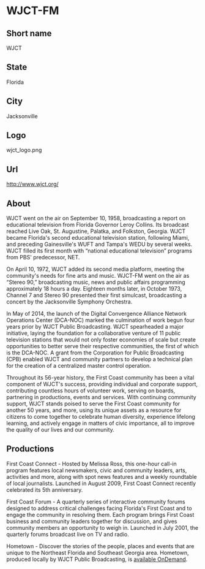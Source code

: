 # WJCT-FM

## Short name

WJCT

## State

Florida

## City

Jacksonville

## Logo

wjct\_logo.png

## Url

http://www.wjct.org/

## About

WJCT went on the air on September 10, 1958, broadcasting a report
on educational television from Florida Governor Leroy Collins. Its broadcast reached
Live Oak, St. Augustine, Palatka, and Folkston, Georgia. WJCT became Florida's
second educational television station, following Miami, and preceding Gainesville's
WUFT and Tampa's WEDU by several weeks. WJCT filled its first month with “national
educational television” programs from PBS' predecessor, NET.

On April 10, 1972,
WJCT added its second media platform, meeting the community's needs for fine arts
and music. WJCT-FM went on the air as “Stereo 90,” broadcasting music, news and
public affairs programming approximately 18 hours a day. Eighteen months later,
in October 1973, Channel 7 and Stereo 90 presented their first simulcast, broadcasting
a concert by the Jacksonville Symphony Orchestra.

In May of 2014, the launch
of the Digital Convergence Alliance Network Operations Center (DCA-NOC) marked
the culmination of work begun four years prior by WJCT Public Broadcasting. WJCT
spearheaded a major initiative, laying the foundation for a collaborative venture
of 11 public television stations that would not only foster economies of scale
but create opportunities to better serve their respective communities, the first
of which is the DCA-NOC. A grant from the Corporation for Public Broadcasting
(CPB) enabled WJCT and community partners to develop a technical plan for the
creation of a centralized master control operation.

Throughout its 56-year history,
the First Coast community has been a vital component of WJCT's success, providing
individual and corporate support, contributing countless hours of volunteer work,
serving on boards, partnering in productions, events and services. With continuing
community support, WJCT stands poised to serve the First Coast community for another
50 years, and more, using its unique assets as a resource for citizens to come
together to celebrate human diversity, experience lifelong learning, and actively
engage in matters of civic importance, all to improve the quality of our lives
and our community.


## Productions

First Coast Connect - Hosted by Melissa Ross, this one-hour call-in
program features local newsmakers, civic and community leaders, arts, activities
and more, along with spot news features and a weekly roundtable of local journalists.
Launched in August 2009, First Coast Connect recently celebrated its 5th anniversary.


First Coast Forum - A quarterly series of interactive community forums designed
to address critical challenges facing Florida's First Coast and to engage the
community in resolving them. Each program brings First Coast business and community
leaders together for discussion, and gives community members an opportunity to
weigh in. Launched in July 2001, the quarterly forums broadcast live on TV and
radio. 

Hometown - Discover the stories of the people, places and events that
are unique to the Northeast Florida and Southeast Georgia area.  Hometown, produced
locally by WJCT Public Broadcasting, is [available OnDemand](http://www.wjct.tv/programs/).

